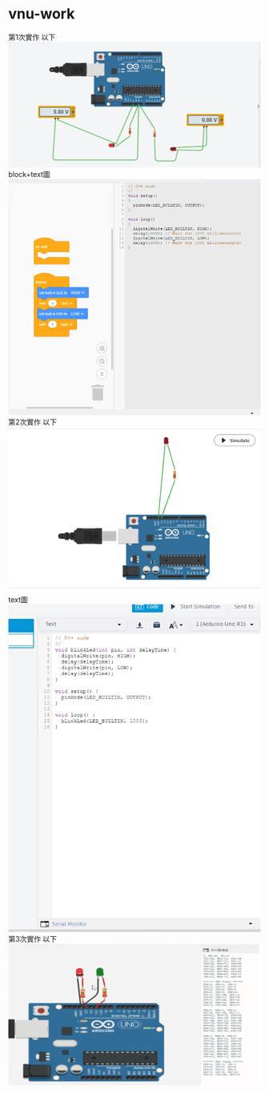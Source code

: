# vnu-work
 第1次實作 以下
![image](https://github.com/kenny33225400/vnu-work/blob/main/%E8%9E%A2%E5%B9%95%E6%93%B7%E5%8F%96%E7%95%AB%E9%9D%A2%202024-04-21%20141250.png)
block+text圖
![image](https://github.com/kenny33225400/vnu-work/blob/main/%E8%9E%A2%E5%B9%95%E6%93%B7%E5%8F%96%E7%95%AB%E9%9D%A2%202024-04-21%20140834.png)
 第2次實作 以下
![image](https://github.com/kenny33225400/vnu-work/blob/main/%E8%9E%A2%E5%B9%95%E6%93%B7%E5%8F%96%E7%95%AB%E9%9D%A2%202024-04-21%20135826.png)
text圖
![image](https://github.com/kenny33225400/vnu-work/blob/main/%E8%9E%A2%E5%B9%95%E6%93%B7%E5%8F%96%E7%95%AB%E9%9D%A2%202024-04-21%20141443.png)
第3次實作 以下
![image](https://github.com/kenny33225400/vnu-work/blob/main/%E8%9E%A2%E5%B9%95%E6%93%B7%E5%8F%96%E7%95%AB%E9%9D%A2%202024-04-21%20142124.png)
